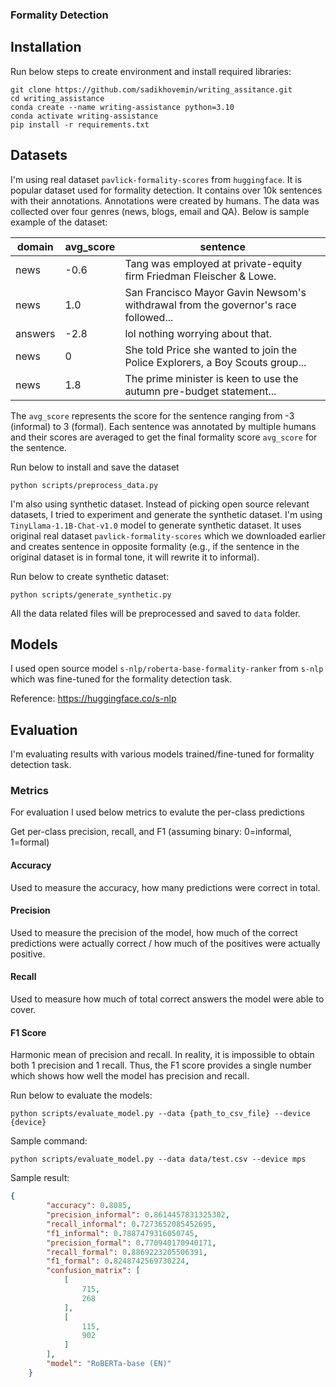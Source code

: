 ### Formality Detection

## Installation
Run below steps to create environment and install required libraries:

```
git clone https://github.com/sadikhovemin/writing_assitance.git
cd writing_assistance
conda create --name writing-assistance python=3.10
conda activate writing-assistance
pip install -r requirements.txt
```

## Datasets
I'm using real dataset `pavlick-formality-scores` from `huggingface`. It is popular dataset used for formality detection. It contains over 10k sentences with their annotations. Annotations were created by humans. The data was collected over four genres (news, blogs, email and QA). Below is sample example of the dataset:

| domain  | avg_score | sentence                                                                                   |
|---------|-----------|--------------------------------------------------------------------------------------------|
| news    | -0.6      | Tang was employed at private-equity firm Friedman Fleischer & Lowe.                        |
| news    | 1.0       | San Francisco Mayor Gavin Newsom's withdrawal from the governor's race followed...         |
| answers | -2.8      | lol nothing worrying about that.                                                           |
| news    | 0         | She told Price she wanted to join the Police Explorers, a Boy Scouts group...              |
| news    | 1.8       | The prime minister is keen to use the autumn pre-budget statement...                       |

The `avg_score` represents the score for the sentence ranging from -3 (informal) to 3 (formal). Each sentence was annotated by multiple humans and their scores are averaged to get the final formality score `avg_score` for the sentence.

Run below to install and save the dataset
```
python scripts/preprocess_data.py
```


I'm also using synthetic dataset. Instead of picking open source relevant datasets, I tried to experiment and generate the synthetic dataset. I'm using `TinyLlama-1.1B-Chat-v1.0` model to generate synthetic dataset. It uses original real dataset `pavlick-formality-scores` which we downloaded earlier and creates sentence in opposite formality (e.g., if the sentence in the original dataset is in formal tone, it will rewrite it to informal).

Run below to create synthetic dataset:
```
python scripts/generate_synthetic.py
```

All the data related files will be preprocessed and saved to `data` folder.

## Models
I used open source model `s-nlp/roberta-base-formality-ranker` from `s-nlp` which was fine-tuned for the formality detection task. 

Reference: https://huggingface.co/s-nlp


## Evaluation

I'm evaluating results with various models trained/fine-tuned for formality detection task.

### Metrics
For evaluation I used below metrics to evalute the per-class predictions

Get per-class precision, recall, and F1 (assuming binary: 0=informal, 1=formal)

#### Accuracy
Used to measure the accuracy, how many predictions were correct in total.

#### Precision
Used to measure the precision of the model, how much of the correct predictions were actually correct / how much of the positives were actually positive.

#### Recall
Used to measure how much of total correct answers the model were able to cover. 

#### F1 Score
Harmonic mean of precision and recall. In reality, it is impossible to obtain both 1 precision and 1 recall. Thus, the F1 score provides a single number which shows how well the model has precision and recall. 

Run below to evaluate the models:
```
python scripts/evaluate_model.py --data {path_to_csv_file} --device {device}
```
Sample command:
```
python scripts/evaluate_model.py --data data/test.csv --device mps
```



Sample result:

```json
{
        "accuracy": 0.8085,
        "precision_informal": 0.8614457831325302,
        "recall_informal": 0.7273652085452695,
        "f1_informal": 0.7887479316050745,
        "precision_formal": 0.770940170940171,
        "recall_formal": 0.8869223205506391,
        "f1_formal": 0.8248742569730224,
        "confusion_matrix": [
            [
                715,
                268
            ],
            [
                115,
                902
            ]
        ],
        "model": "RoBERTa-base (EN)"
    }
```